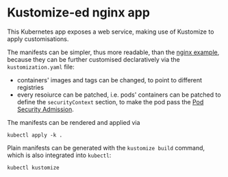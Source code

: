 # Kustomize-ed nginx app

This Kubernetes app exposes a web service, making use of Kustomize to apply customisations.

The manifests can be simpler, thus more readable, than the [nginx example](../nginx/),
because they can be further customised declaratively via the `kustomization.yaml` file:

- containers' images and tags can be changed, to point to different registries
- every resoiurce can be patched, i.e. pods' containers can be patched to define the `securityContext` section, to make the pod pass the [Pod Security Admission](https://kubernetes.io/docs/concepts/security/pod-security-admission/).

The manifests can be rendered and applied via

```shell
kubectl apply -k .
```

Plain manifests can be generated with the `kustomize build` command, which is also integrated into `kubectl`:

```shell
kubectl kustomize
```
